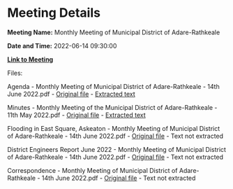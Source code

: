 # Meeting Details

**Meeting Name:** Monthly Meeting of Municipal District of Adare-Rathkeale

**Date and Time:** 2022-06-14 09:30:00

**[Link to Meeting](https://www.limerick.ie/council/whats-on/monthly-meeting-municipal-district-adare-rathkeale-81)**

Files: 

Agenda - Monthly Meeting of Municipal District of Adare-Rathkeale - 14th June 2022.pdf - [Original file](https://www.limerick.ie/sites/default/files/media/documents/2022-06/00-Agenda-14th-June-2022.pdf) - [Extracted text](./Agenda%20-%C2%A0Monthly%20Meeting%20of%20Municipal%20District%20of%20Adare-Rathkeale%20-%2014th%20June%C2%A02022.md)

Minutes - Monthly Meeting of the Municipal District of Adare-Rathkeale - 11th May 2022.pdf - [Original file](https://www.limerick.ie/sites/default/files/media/documents/2022-06/01-Minutes-11th-May-2022.pdf) - [Extracted text](./Minutes%20-%C2%A0Monthly%20Meeting%C2%A0of%20the%C2%A0Municipal%20District%20of%20Adare-Rathkeale%20-%2011th%20May%202022.md)

Flooding in East Square, Askeaton - Monthly Meeting of Municipal District of Adare-Rathkeale - 14th June 2022.pdf - [Original file](https://www.limerick.ie/sites/default/files/media/documents/2022-06/04-Flooding-in-East-Square-Askeaton.pdf) - Text not extracted

District Engineers Report June 2022 - Monthly Meeting of Municipal District of Adare-Rathkeale - 14th June 2022.pdf - [Original file](https://www.limerick.ie/sites/default/files/media/documents/2022-06/06-District-Engineers-Report-June-2022.pdf) - Text not extracted

Correspondence - Monthly Meeting of Municipal District of Adare-Rathkeale - 14th June 2022.pdf - [Original file](https://www.limerick.ie/sites/default/files/media/documents/2022-06/08-Correspondence.pdf) - Text not extracted

